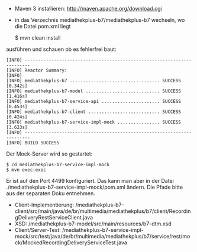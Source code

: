 * Maven 3 installieren: http://maven.apache.org/download.cgi
* in das Verzechnis mediathekplus-b7/mediathekplus-b7 wechseln, wo die Datei pom.xml liegt
 
    $ mvn clean install

ausführen und schauen ob es fehlerfrei baut:

    [INFO] ------------------------------------------------------------------------
    [INFO] Reactor Summary:
    [INFO] 
    [INFO] mediathekplus-b7 .................................. SUCCESS [0.342s]
    [INFO] mediathekplus-b7-model ............................ SUCCESS [1.416s]
    [INFO] mediathekplus-b7-service-api ...................... SUCCESS [0.453s]
    [INFO] mediathekplus-b7-client ........................... SUCCESS [0.424s]
    [INFO] mediathekplus-b7-service-impl-mock ................ SUCCESS [3.623s]
    [INFO] ------------------------------------------------------------------------
    [INFO] BUILD SUCCESS
    

Der Mock-Server wird so gestartet:

    $ cd mediathekplus-b7-service-impl-mock
    $ mvn exec:exec

Er ist auf den Port 4499 konfiguriert. Das kann man aber in der Datei ./mediathekplus-b7-service-impl-mock/pom.xml ändern.
Die Pfade bitte aus der separaten Doku entnehmen.

* Client-Implementierung: /mediathekplus-b7-client/src/main/java/de/br/multimedia/mediathekplus/b7/client/RecordingDeliveryRestServiceClient.java
* XSD: /mediathekplus-b7-model/src/main/resources/b7-dtm.xsd
* Client/Server-Test: /mediathekplus-b7-service-impl-mock/src/test/java/de/br/multimedia/mediathekplus/b7/service/rest/mock/MockedRecordingDeliveryServiceTest.java
